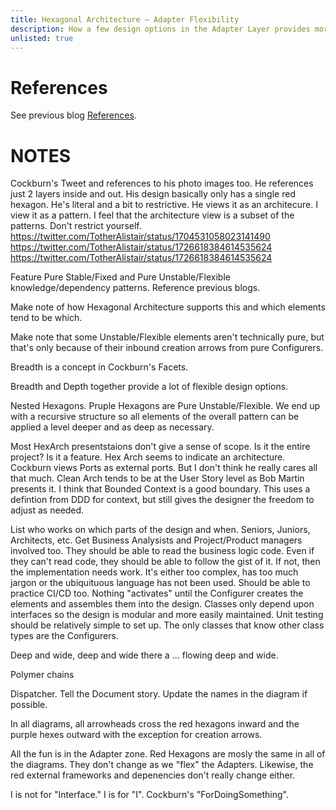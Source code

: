 ```yaml
---
title: Hexagonal Architecture – Adapter Flexibility
description: How a few design options in the Adapter Layer provides more flexibility
unlisted: true
---
```


# References
See previous blog [References](https://jhumelsine.github.io/2023/10/24/hexagonal-architecture-introduction.html#references).

# NOTES

Cockburn's Tweet and references to his photo images too. He references just 2 layers inside and out. His design basically only has a single red hexagon. He's literal and a bit to restrictive. He views it as an architecure. I view it as a pattern. I feel that the architecture view is a subset of the patterns. Don't restrict yourself.
https://twitter.com/TotherAlistair/status/1704531058023141490
https://twitter.com/TotherAlistair/status/1726618384614535624
https://twitter.com/TotherAlistair/status/1726618384614535624

Feature Pure Stable/Fixed and Pure Unstable/Flexible knowledge/dependency patterns. Reference previous blogs.

Make note of how Hexagonal Architecture supports this and which elements tend to be which.

Make note that some Unstable/Flexible elements aren't technically pure, but that's only because of their inbound creation arrows from pure Configurers.

Breadth is a concept in Cockburn's Facets.

Breadth and Depth together provide a lot of flexible design options.

Nested Hexagons. Pruple Hexagons are Pure Unstable/Flexible. We end up with a recursive structure so all elements of the overall pattern can be applied a level deeper and as deep as necessary.

Most HexArch presentstaions don't give a sense of scope. Is it the entire project? Is it a feature. Hex Arch seems to indicate an architecture. Cockburn views Ports as external ports. But I don't think he really cares all that much. Clean Arch tends to be at the User Story level as Bob Martin presents it. I think that Bounded Context is a good boundary. This uses a defintion from DDD for context, but still gives the designer the freedom to adjust as needed.

List who works on which parts of the design and when. Seniors, Juniors, Architects, etc. Get Business Analysists and Project/Product managers involved too. They should be able to read the business logic code. Even if they can't read code, they should be able to follow the gist of it. If not, then the implementation needs work. It's either too complex, has too much jargon or the ubiquituous language has not been used. Should be able to practice CI/CD too. Nothing "activates" until the Configurer creates the elements and assembles them into the design. Classes only depend upon interfaces so the design is modular and more easily maintained. Unit testing should be relatively simple to set up. The only classes that know other class types are the Configurers.

Deep and wide, deep and wide there a ... flowing deep and wide.

Polymer chains

Dispatcher. Tell the Document story. Update the names in the diagram if possible.

In all diagrams, all arrowheads cross the red hexagons inward and the purple hexes outward with the exception for creation arrows.

All the fun is in the Adapter zone. Red Hexagons are mosly the same in all of the diagrams. They don't change as we "flex" the Adapters. Likewise, the red external frameworks and depenencies don't really change either.

I is not for "Interface." I is for "I". Cockburn's "ForDoingSomething".
